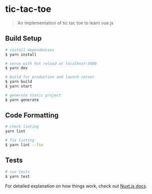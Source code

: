 # tic-tac-toe

> An implementation of tic tac toe to learn vue.js

## Build Setup

``` bash
# install dependencies
$ yarn install

# serve with hot reload at localhost:3000
$ yarn dev

# build for production and launch server
$ yarn build
$ yarn start

# generate static project
$ yarn generate
```

## Code Formatting
``` bash
# check linting
yarn lint

# fix linting
$ yarn lint --fix
```

## Tests
```bash
# run tests
$ yarn test
```

For detailed explanation on how things work, check out [Nuxt.js docs](https://nuxtjs.org).
